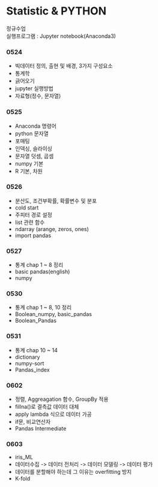 # Statistic & PYTHON   
정규수업   
실행프로그램 : Jupyter notebook(Anaconda3)    
   
### 0524   
- 빅데이터 정의, 출현 및 배경, 3가지 구성요소   
- 통계학   
- 긁어오기   
- jupyter 실행방법   
- 자료형(정수, 문자열)   

### 0525   
- Anaconda 명령어   
- python 문자열   
- 포매팅   
- 인덱싱, 슬라이싱   
- 문자열 덧셈, 곱셈   
- numpy 기본   
- R 기본, 차원   
    
### 0526
- 분산도, 조건부확률, 확률변수 및 분포
- cold start
- 주피터 경로 설정
- list 관련 함수
- ndarray (arange, zeros, ones)
- import pandas

### 0527
- 통계 chap 1 ~ 8 정리
- basic pandas(english)
- numpy

### 0530
- 통계 chap 1 ~ 8, 10 정리
- Boolean_numpy, basic_pandas
- Boolean_Pandas

### 0531
* 통계 chap 10 ~ 14
* dictionary
* numpy-sort   
* Pandas_index
   
### 0602
* 정렬, Aggreagation 함수, GroupBy 적용
* fillna()로 결측값 데이터 대체
* apply lambda 식으로 데이터 가공
* if문, 비교연산자
* Pandas Intermediate

### 0603
* iris_ML
* 데이터수집 -> 데이터 전처리 -> 데이터 모델링 -> 데이터 평가
* 데이터를 분할해야 하는데 그 이유는 overfitting 방지
* K-fold
    

   
    
   